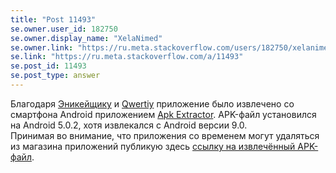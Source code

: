 ```yaml
---
title: "Post 11493"
se.owner.user_id: 182750
se.owner.display_name: "XelaNimed"
se.owner.link: "https://ru.meta.stackoverflow.com/users/182750/xelanimed"
se.link: "https://ru.meta.stackoverflow.com/a/11493"
se.post_id: 11493
se.post_type: answer
---
```

<p>Благодаря <a href="https://ru.stackoverflow.com/users/282277">Эникейщику</a> и <a href="https://ru.stackoverflow.com/users/178988">Qwertiy</a> приложение было извлечено со смартфона Android приложением <a href="https://play.google.com/store/apps/details?id=com.ext.ui" rel="nofollow noreferrer">Apk Extractor</a>. APK-файл установился на Android 5.0.2, хотя извлекался с Android версии 9.0.<br />
Принимая во внимание, что приложения со временем могут удаляться из магазина приложений публикую здесь <a href="https://www.dropbox.com/s/8z7i2vz2usgkr28/Stack_Exchange.apk?dl=0" rel="nofollow noreferrer">ссылку на извлечённый APK-файл</a>.</p>
